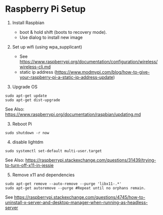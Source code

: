 # Raspberry Pi Setup
1. Install Raspbian 
	* boot & hold shift (boots to recovery mode). 
	* Use dialog to install new image

2. Set up wifi (using wpa_supplicant)
	* See https://www.raspberrypi.org/documentation/configuration/wireless/wireless-cli.md
	* static ip address (https://www.modmypi.com/blog/how-to-give-your-raspberry-pi-a-static-ip-address-update)

2. Upgrade OS
```
sudo apt-get update
sudo apt-get dist-upgrade
```

See Also: https://www.raspberrypi.org/documentation/raspbian/updating.md

3. Reboot Pi
```
sudo shutdown -r now
```

4. disable lightdm
```
sudo systemctl set-default multi-user.target
```

See Also: https://raspberrypi.stackexchange.com/questions/31439/trying-to-turn-off-x11-in-jessie

5. Remove x11 and dependencies
```
sudo apt-get remove --auto-remove --purge 'libx11-.*'
sudo apt-get autoremove --purge #Repeat until no orphans remain.
```
 
See https://raspberrypi.stackexchange.com/questions/4745/how-to-uninstall-x-server-and-desktop-manager-when-running-as-headless-server
